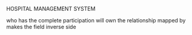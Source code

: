 HOSPITAL MANAGEMENT SYSTEM

who has the complete participation will own the relationship
mapped by makes the field inverse side

